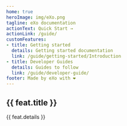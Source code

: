 ```yaml
---
home: true
heroImage: img/eXo.png
tagline: eXo documentation
actionText: Quick Start →
actionLink: /guide/
customFeatures:
- title: Getting started
  details: Getting started documentation
  link: /guide/getting-started/Introduction
- title: Developer Guides
  details: Guides to follow
  link: /guide/developer-guide/
footer: Made by eXo with ❤️
---
```


<div class="features">
  <div class="feature" v-for="feat in $page.frontmatter.customFeatures">
    <h2><a v-bind:href="feat.link">{{ feat.title }}</a></h2>
    <p>{{ feat.details }}</p>
  </div>
</div>
